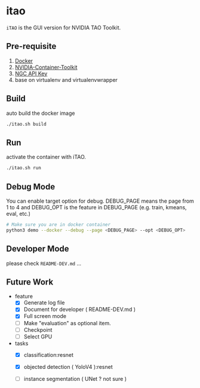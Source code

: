 # itao
`iTAO` is the GUI version for NVIDIA TAO Toolkit.

## Pre-requisite
1. [Docker](https://max-c.notion.site/Install-Docker-9a0927c9b8aa4455b66548843246152f)
2. [NVIDIA-Container-Toolkit](https://max-c.notion.site/Install-NVIDIA-Container-Toolkit-For-Docker-7db1728db09e4378871303ae6c616401)
3. [NGC API Key](https://max-c.notion.site/Get-NVIDIA-NGC-API-Key-911f9d0a5e1147bf8ad42f3c0c8ca116)
4. base on virtualenv and virtualenvwrapper

## Build
auto build the docker image
```bash
./itao.sh build
```

## Run
activate the container with iTAO.
```bash
./itao.sh run
```

## Debug Mode
You can enable target option for debug. DEBUG_PAGE means the page from 1 to 4 and DEBUG_OPT is the feature in DEBUG_PAGE (e.g. train, kmeans, eval, etc.)
```bash
# Make sure you are in docker container
python3 demo --docker --debug --page <DEBUG_PAGE> --opt <DEBUG_OPT>
```

## Developer Mode
please check `README-DEV.md` ...


## Future Work
* feature
  - [x] Generate log file
  - [x] Document for developer ( README-DEV.md )
  - [x] Full screen mode
  - [ ] Make "evaluation" as optional item.
  - [ ] Checkpoint
  - [ ] Select GPU

* tasks
  - [x] classification:resnet
  - [x] objected detection ( YoloV4 ):resnet
  - [ ] instance segmentation ( UNet ? not sure )


